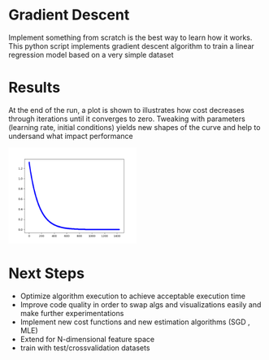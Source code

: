 # Gradient Descent

Implement something from scratch is the best way to learn how it works. This python script implements gradient descent algorithm to train
a linear regression model based on a very simple dataset

# Results

At the end of the run, a plot is shown to illustrates how cost decreases through iterations until it converges to zero. Tweaking with parameters
(learning rate, initial conditions) yields new shapes of the curve and help to undersand what impact performance

<img src=https://github.com/cingaldi/ml-gradient-descent/blob/master/docs/cost_vs_iterations.png width="50%" height="50%"/>

# Next Steps

* Optimize algorithm execution to achieve acceptable execution time
* Improve code quality in order to swap algs and visualizations easily and make further experimentations
* Implement new cost functions and new estimation algorithms (SGD , MLE)
* Extend for N-dimensional feature space
* train with test/crossvalidation datasets
